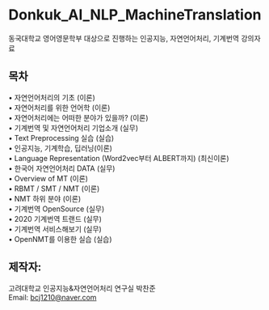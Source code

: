 # Donkuk_AI_NLP_MachineTranslation
동국대학교 영어영문학부 대상으로 진행하는 인공지능, 자연언어처리, 기계번역 강의자료

## 목차
•	자연언어처리의 기초 (이론) <br>
•	자연어처리를 위한 언어학 (이론)<br>
•	자연어처리에는 어떠한 분야가 있을까? (이론)<br>
•	기계번역 및 자연언어처리 기업소개 (실무)<br>
•	Text Preprocessing 실습 (실습)<br>
•	인공지능, 기계학습, 딥러닝(이론)<br>
•	Language Representation (Word2vec부터 ALBERT까지) (최신이론)<br>
•	한국어 자연언어처리 DATA (실무)<br>
•	Overview of MT (이론)<br>
•	RBMT / SMT / NMT (이론)<br>
•	NMT 하위 분야 (이론)<br>
•	기계번역 OpenSource (실무)<br>
•	2020 기계번역 트랜드 (실무)<br>
•	기계번역 서비스해보기 (실무)<br>
•	OpenNMT를 이용한 실습 (실습)<br>

## 제작자: 
고려대학교 인공지능&자연언어처리 연구실 박찬준<br>
Email: bcj1210@naver.com
